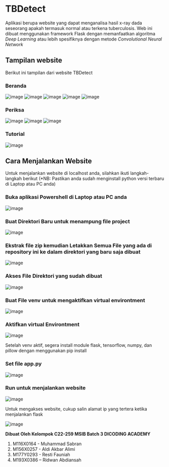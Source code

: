 # TBDetect
Aplikasi berupa website yang dapat menganalisa hasil x-ray dada seseorang apakah termasuk normal atau terkena tuberculosis. Web ini dibuat menggunakan framework Flask dengan memanfaatkan algoritma _Deep Learning_ atau lebih spesifiknya dengan metode
_Convolutional Neural Network_

## Tampilan website
Berikut ini tampilan dari website TBDetect
### Beranda


![image](https://user-images.githubusercontent.com/113587270/206158126-ccfec395-26a5-4a22-9743-dce231a188a4.png)
![image](https://user-images.githubusercontent.com/113587270/206158280-56856b54-1f09-464b-a5f0-7ac48dce8f61.png)
![image](https://user-images.githubusercontent.com/113587270/206158386-3e1985ea-a827-4796-b453-38c2f67400e9.png)
![image](https://user-images.githubusercontent.com/113587270/206158469-9df68335-7168-4b88-bffc-8507897a0e2e.png)
![image](https://user-images.githubusercontent.com/113587270/206158590-32665394-1846-45aa-8d41-1adaec9e6bf2.png)

### Periksa


![image](https://user-images.githubusercontent.com/113587270/206158820-b76b0ec6-a386-45d9-9abe-3fa12b6910ab.png)
![image](https://user-images.githubusercontent.com/113587270/206159044-2e94e24a-c0fc-4d43-9159-c9fc3e36ebdd.png)
![image](https://user-images.githubusercontent.com/113587270/206159181-00748ca0-d1d4-42a9-a2e8-0f1ce0966d06.png)

### Tutorial


![image](https://user-images.githubusercontent.com/113587270/206159373-534f8680-394e-4cdd-a67c-d2274b8dbcdd.png)


## Cara Menjalankan Website
Untuk menjalankan website di localhost anda, silahkan ikuti langkah-langkah berikut (*NB: Pastikan anda sudah menginstall python versi terbaru di Laptop atau PC anda)
### Buka aplikasi Powershell di Laptop atau PC anda
![image](https://user-images.githubusercontent.com/113587270/203745039-6d30dddc-9a0b-494b-ab1a-ac5e8c184f40.png)
### Buat Direktori Baru untuk menampung file project
![image](https://user-images.githubusercontent.com/113587270/203745732-530b7949-0074-4de6-bec2-1ed59b399d5b.png)
### Ekstrak file zip kemudian Letakkan Semua File yang ada di repository ini ke dalam direktori yang baru saja dibuat
![image](https://user-images.githubusercontent.com/113587270/203747226-537ffd1c-359d-4443-821e-e0746141dd1d.png)
### Akses File Direktori yang sudah dibuat
![image](https://user-images.githubusercontent.com/113587270/203746029-e815ba70-1195-4466-8308-66618e9a77ce.png)
### Buat File venv untuk mengaktifkan virtual environtment
![image](https://user-images.githubusercontent.com/113587270/203746671-41a01344-1ee9-46b1-ad78-d1266d55773c.png)
### Aktifkan virtual Environtment
![image](https://user-images.githubusercontent.com/113587270/203747446-c610edc8-ad26-4444-86fa-3da363f476b4.png)

Setelah venv aktif, segera install module flask, tensorflow, numpy, dan pillow dengan menggunakan pip install
### Set file app.py
![image](https://user-images.githubusercontent.com/113587270/203747640-ad88f786-b7ff-47ec-81e4-1ed89abdb468.png)
### Run untuk menjalankan website
![image](https://user-images.githubusercontent.com/113587270/203748106-205c2d0d-77cb-4e2e-8355-1a7b20cfee0f.png)


Untuk mengakses website, cukup salin alamat ip yang tertera ketika menjalankan flask


![image](https://user-images.githubusercontent.com/113587270/203748274-777fc135-d689-4341-8f3e-e49d4465586e.png)




**Dibuat Oleh Kelompok C22-259 MSIB Batch 3 DICODING ACADEMY**
<ol>
  <li>M116X0164 - Muhammad Sabran</li>
  <li>M156X0257 - Aldi Akbar Alimi</li>
  <li>M177Y0293 - Resti Fauniah</li>
  <li>M193X0386 – Ridwan Abdiansah</li>
</ol>
